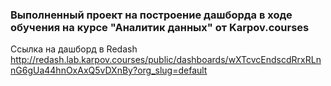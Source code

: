 ### Выполненный проект на построение дашборда в ходе обучения на курсе "Аналитик данных" от Karpov.courses 
Ссылка на дашборд в Redash
http://redash.lab.karpov.courses/public/dashboards/wXTcvcEndscdRrxRLnnG6gUa44hnOxAxQ5vDXnBy?org_slug=default
